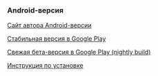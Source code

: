 ### Android-версия

[Сайт автора Android-версии](https://omw.xyz.is/)

[Стабильная версия в Google Play](https://play.google.com/store/apps/details?id=is.xyz.omw)

[Свежая бета-версия в Google Play (nightly build)](https://play.google.com/store/apps/details?id=is.xyz.omw_nightly)

[Инструкция по установке](https://omw.xyz.is/game.html)